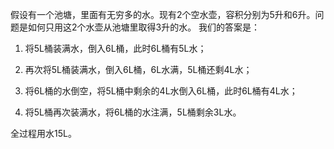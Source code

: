 假设有一个池塘，里面有无穷多的水。现有2个空水壶，容积分别为5升和6升。问题是如何只用这2个水壶从池塘里取得3升的水。
我们的答案是：

1. 将5L桶装满水，倒入6L桶，此时6L桶有5L水；

2. 再次将5L桶装满水，倒入6L桶，6L水满，5L桶还剩4L水；

3. 将6L桶的水倒空，将5L桶中剩余的4L水倒入6L桶，此时6L桶有4L水；

4. 将5L桶再次装满水，将6L桶的水注满，5L桶剩余3L水。

全过程用水15L。

